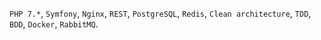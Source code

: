 `PHP 7.*`, `Symfony`, `Nginx`, `REST`, `PostgreSQL`, `Redis`, `Clean architecture`, `TDD`, `BDD`, `Docker`, `RabbitMQ`. 
